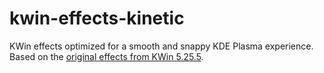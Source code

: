 # kwin-effects-kinetic

KWin effects optimized for a smooth and snappy KDE Plasma experience. Based on the [original effects from KWin 5.25.5](https://invent.kde.org/plasma/kwin/-/tree/v5.25.5/src/effects).

